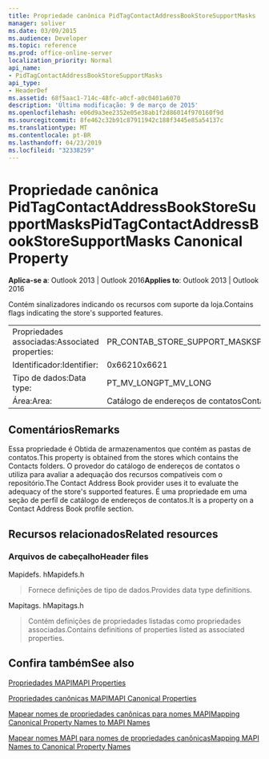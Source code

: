 ```yaml
---
title: Propriedade canônica PidTagContactAddressBookStoreSupportMasks
manager: soliver
ms.date: 03/09/2015
ms.audience: Developer
ms.topic: reference
ms.prod: office-online-server
localization_priority: Normal
api_name:
- PidTagContactAddressBookStoreSupportMasks
api_type:
- HeaderDef
ms.assetid: 68f5aac1-714c-48fc-a0cf-a0c0401a6070
description: 'Última modificação: 9 de março de 2015'
ms.openlocfilehash: e06d9a3ee2352e05e38ab1f2d86014f970160f9d
ms.sourcegitcommit: 8fe462c32b91c87911942c188f3445e85a54137c
ms.translationtype: MT
ms.contentlocale: pt-BR
ms.lasthandoff: 04/23/2019
ms.locfileid: "32338259"
---
```

# <a name="pidtagcontactaddressbookstoresupportmasks-canonical-property"></a><span data-ttu-id="0baa5-103">Propriedade canônica PidTagContactAddressBookStoreSupportMasks</span><span class="sxs-lookup"><span data-stu-id="0baa5-103">PidTagContactAddressBookStoreSupportMasks Canonical Property</span></span>

  
  
<span data-ttu-id="0baa5-104">**Aplica-se a**: Outlook 2013 | Outlook 2016</span><span class="sxs-lookup"><span data-stu-id="0baa5-104">**Applies to**: Outlook 2013 | Outlook 2016</span></span> 
  
<span data-ttu-id="0baa5-105">Contém sinalizadores indicando os recursos com suporte da loja.</span><span class="sxs-lookup"><span data-stu-id="0baa5-105">Contains flags indicating the store's supported features.</span></span>
  
|||
|:-----|:-----|
|<span data-ttu-id="0baa5-106">Propriedades associadas:</span><span class="sxs-lookup"><span data-stu-id="0baa5-106">Associated properties:</span></span>  <br/> |<span data-ttu-id="0baa5-107">PR_CONTAB_STORE_SUPPORT_MASKS</span><span class="sxs-lookup"><span data-stu-id="0baa5-107">PR_CONTAB_STORE_SUPPORT_MASKS</span></span>  <br/> |
|<span data-ttu-id="0baa5-108">Identificador:</span><span class="sxs-lookup"><span data-stu-id="0baa5-108">Identifier:</span></span>  <br/> |<span data-ttu-id="0baa5-109">0x6621</span><span class="sxs-lookup"><span data-stu-id="0baa5-109">0x6621</span></span>  <br/> |
|<span data-ttu-id="0baa5-110">Tipo de dados:</span><span class="sxs-lookup"><span data-stu-id="0baa5-110">Data type:</span></span>  <br/> |<span data-ttu-id="0baa5-111">PT_MV_LONG</span><span class="sxs-lookup"><span data-stu-id="0baa5-111">PT_MV_LONG</span></span>  <br/> |
|<span data-ttu-id="0baa5-112">Área:</span><span class="sxs-lookup"><span data-stu-id="0baa5-112">Area:</span></span>  <br/> |<span data-ttu-id="0baa5-113">Catálogo de endereços de contatos</span><span class="sxs-lookup"><span data-stu-id="0baa5-113">Contact address book</span></span>  <br/> |
   
## <a name="remarks"></a><span data-ttu-id="0baa5-114">Comentários</span><span class="sxs-lookup"><span data-stu-id="0baa5-114">Remarks</span></span>

<span data-ttu-id="0baa5-115">Essa propriedade é Obtida de armazenamentos que contém as pastas de contatos.</span><span class="sxs-lookup"><span data-stu-id="0baa5-115">This property is obtained from the stores which contains the Contacts folders.</span></span> <span data-ttu-id="0baa5-116">O provedor do catálogo de endereços de contatos o utiliza para avaliar a adequação dos recursos compatíveis com o repositório.</span><span class="sxs-lookup"><span data-stu-id="0baa5-116">The Contact Address Book provider uses it to evaluate the adequacy of the store's supported features.</span></span> <span data-ttu-id="0baa5-117">É uma propriedade em uma seção de perfil de catálogo de endereços de contatos.</span><span class="sxs-lookup"><span data-stu-id="0baa5-117">It is a property on a Contact Address Book profile section.</span></span> 
  
## <a name="related-resources"></a><span data-ttu-id="0baa5-118">Recursos relacionados</span><span class="sxs-lookup"><span data-stu-id="0baa5-118">Related resources</span></span>

### <a name="header-files"></a><span data-ttu-id="0baa5-119">Arquivos de cabeçalho</span><span class="sxs-lookup"><span data-stu-id="0baa5-119">Header files</span></span>

<span data-ttu-id="0baa5-120">Mapidefs. h</span><span class="sxs-lookup"><span data-stu-id="0baa5-120">Mapidefs.h</span></span>
  
> <span data-ttu-id="0baa5-121">Fornece definições de tipo de dados.</span><span class="sxs-lookup"><span data-stu-id="0baa5-121">Provides data type definitions.</span></span>
    
<span data-ttu-id="0baa5-122">Mapitags. h</span><span class="sxs-lookup"><span data-stu-id="0baa5-122">Mapitags.h</span></span>
  
> <span data-ttu-id="0baa5-123">Contém definições de propriedades listadas como propriedades associadas.</span><span class="sxs-lookup"><span data-stu-id="0baa5-123">Contains definitions of properties listed as associated properties.</span></span>
    
## <a name="see-also"></a><span data-ttu-id="0baa5-124">Confira também</span><span class="sxs-lookup"><span data-stu-id="0baa5-124">See also</span></span>



[<span data-ttu-id="0baa5-125">Propriedades MAPI</span><span class="sxs-lookup"><span data-stu-id="0baa5-125">MAPI Properties</span></span>](mapi-properties.md)
  
[<span data-ttu-id="0baa5-126">Propriedades canônicas MAPI</span><span class="sxs-lookup"><span data-stu-id="0baa5-126">MAPI Canonical Properties</span></span>](mapi-canonical-properties.md)
  
[<span data-ttu-id="0baa5-127">Mapear nomes de propriedades canônicas para nomes MAPI</span><span class="sxs-lookup"><span data-stu-id="0baa5-127">Mapping Canonical Property Names to MAPI Names</span></span>](mapping-canonical-property-names-to-mapi-names.md)
  
[<span data-ttu-id="0baa5-128">Mapear nomes MAPI para nomes de propriedades canônicas</span><span class="sxs-lookup"><span data-stu-id="0baa5-128">Mapping MAPI Names to Canonical Property Names</span></span>](mapping-mapi-names-to-canonical-property-names.md)

